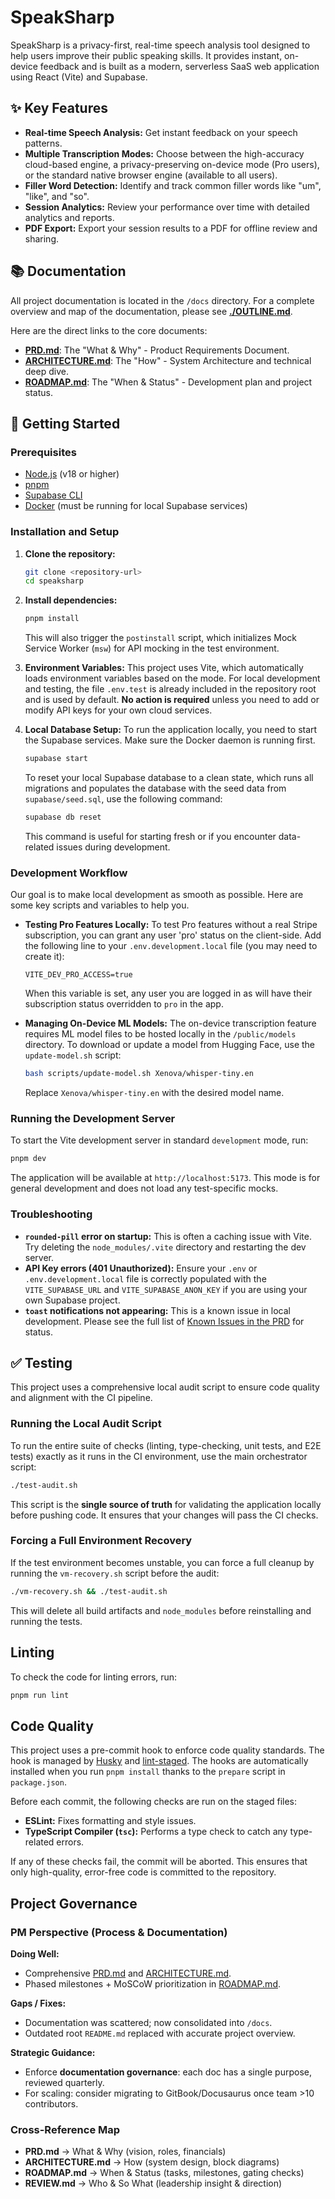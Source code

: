 # SpeakSharp

SpeakSharp is a privacy-first, real-time speech analysis tool designed to help users improve their public speaking skills. It provides instant, on-device feedback and is built as a modern, serverless SaaS web application using React (Vite) and Supabase.

## ✨ Key Features

*   **Real-time Speech Analysis:** Get instant feedback on your speech patterns.
*   **Multiple Transcription Modes:** Choose between the high-accuracy cloud-based engine, a privacy-preserving on-device mode (Pro users), or the standard native browser engine (available to all users).
*   **Filler Word Detection:** Identify and track common filler words like "um", "like", and "so".
*   **Session Analytics:** Review your performance over time with detailed analytics and reports.
*   **PDF Export:** Export your session results to a PDF for offline review and sharing.

## 📚 Documentation

All project documentation is located in the `/docs` directory. For a complete overview and map of the documentation, please see **[./OUTLINE.md](./OUTLINE.md)**.

Here are the direct links to the core documents:

*   **[PRD.md](./PRD.md)**: The "What & Why" - Product Requirements Document.
*   **[ARCHITECTURE.md](./ARCHITECTURE.md)**: The "How" - System Architecture and technical deep dive.
*   **[ROADMAP.md](./ROADMAP.md)**: The "When & Status" - Development plan and project status.

## 🚀 Getting Started

### Prerequisites

*   [Node.js](https://nodejs.org/) (v18 or higher)
*   [pnpm](https://pnpm.io/)
*   [Supabase CLI](https://supabase.com/docs/guides/cli)
*   [Docker](https://www.docker.com/) (must be running for local Supabase services)

### Installation and Setup

1.  **Clone the repository:**
    ```bash
    git clone <repository-url>
    cd speaksharp
    ```

2.  **Install dependencies:**
    ```bash
    pnpm install
    ```
    This will also trigger the `postinstall` script, which initializes Mock Service Worker (`msw`) for API mocking in the test environment.

3.  **Environment Variables:**
    This project uses Vite, which automatically loads environment variables based on the mode. For local development and testing, the file `.env.test` is already included in the repository root and is used by default. **No action is required** unless you need to add or modify API keys for your own cloud services.

4.  **Local Database Setup:**
    To run the application locally, you need to start the Supabase services. Make sure the Docker daemon is running first.
    ```bash
    supabase start
    ```
    To reset your local Supabase database to a clean state, which runs all migrations and populates the database with the seed data from `supabase/seed.sql`, use the following command:
    ```bash
    supabase db reset
    ```
    This command is useful for starting fresh or if you encounter data-related issues during development.

### Development Workflow

Our goal is to make local development as smooth as possible. Here are some key scripts and variables to help you.

*   **Testing Pro Features Locally:**
    To test Pro features without a real Stripe subscription, you can grant any user 'pro' status on the client-side. Add the following line to your `.env.development.local` file (you may need to create it):
    ```
    VITE_DEV_PRO_ACCESS=true
    ```
    When this variable is set, any user you are logged in as will have their subscription status overridden to `pro` in the app.

*   **Managing On-Device ML Models:**
    The on-device transcription feature requires ML model files to be hosted locally in the `/public/models` directory. To download or update a model from Hugging Face, use the `update-model.sh` script:
    ```bash
    bash scripts/update-model.sh Xenova/whisper-tiny.en
    ```
    Replace `Xenova/whisper-tiny.en` with the desired model name.

### Running the Development Server

To start the Vite development server in standard `development` mode, run:

```bash
pnpm dev
```

The application will be available at `http://localhost:5173`. This mode is for general development and does not load any test-specific mocks.

### Troubleshooting
*   **`rounded-pill` error on startup:** This is often a caching issue with Vite. Try deleting the `node_modules/.vite` directory and restarting the dev server.
*   **API Key errors (401 Unauthorized):** Ensure your `.env` or `.env.development.local` file is correctly populated with the `VITE_SUPABASE_URL` and `VITE_SUPABASE_ANON_KEY` if you are using your own Supabase project.
*   **`toast` notifications not appearing:** This is a known issue in local development. Please see the full list of [Known Issues in the PRD](./PRD.md#3-known-issues) for status.

## ✅ Testing

This project uses a comprehensive local audit script to ensure code quality and alignment with the CI pipeline.

### Running the Local Audit Script

To run the entire suite of checks (linting, type-checking, unit tests, and E2E tests) exactly as it runs in the CI environment, use the main orchestrator script:

```bash
./test-audit.sh
```

This script is the **single source of truth** for validating the application locally before pushing code. It ensures that your changes will pass the CI checks.

### Forcing a Full Environment Recovery

If the test environment becomes unstable, you can force a full cleanup by running the `vm-recovery.sh` script before the audit:

```bash
./vm-recovery.sh && ./test-audit.sh
```

This will delete all build artifacts and `node_modules` before reinstalling and running the tests.

## Linting

To check the code for linting errors, run:

```bash
pnpm run lint
```

## Code Quality

This project uses a pre-commit hook to enforce code quality standards. The hook is managed by [Husky](https://typicode.github.io/husky/) and [lint-staged](https://github.com/okonet/lint-staged). The hooks are automatically installed when you run `pnpm install` thanks to the `prepare` script in `package.json`.

Before each commit, the following checks are run on the staged files:
- **ESLint:** Fixes formatting and style issues.
- **TypeScript Compiler (`tsc`):** Performs a type check to catch any type-related errors.

If any of these checks fail, the commit will be aborted. This ensures that only high-quality, error-free code is committed to the repository.

## Project Governance

### PM Perspective (Process & Documentation)

**Doing Well:**

*   Comprehensive [PRD.md](./PRD.md) and [ARCHITECTURE.md](./ARCHITECTURE.md).
*   Phased milestones + MoSCoW prioritization in [ROADMAP.md](./ROADMAP.md).

**Gaps / Fixes:**

*   Documentation was scattered; now consolidated into `/docs`.
*   Outdated root `README.md` replaced with accurate project overview.

**Strategic Guidance:**

*   Enforce **documentation governance**: each doc has a single purpose, reviewed quarterly.
*   For scaling: consider migrating to GitBook/Docusaurus once team >10 contributors.

### Cross-Reference Map

*   **PRD.md** → What & Why (vision, roles, financials)
*   **ARCHITECTURE.md** → How (system design, block diagrams)
*   **ROADMAP.md** → When & Status (tasks, milestones, gating checks)
*   **REVIEW.md** → Who & So What (leadership insight & direction)
